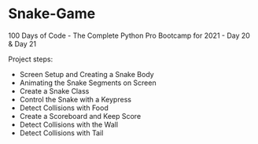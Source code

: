 # Snake-Game
100 Days of Code - The Complete Python Pro Bootcamp for 2021 - Day 20 & Day 21

Project steps:
- Screen Setup and Creating a Snake Body
- Animating the Snake Segments on Screen
- Create a Snake Class 
- Control the Snake with a Keypress
- Detect Collisions with Food
- Create a Scoreboard and Keep Score
- Detect Collisions with the Wall
- Detect Collisions with Tail




